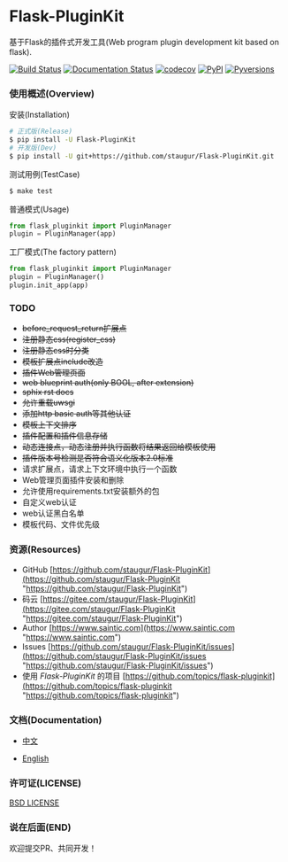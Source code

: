 # Flask-PluginKit

基于Flask的插件式开发工具(Web program plugin development kit based on flask).

[![Build Status](https://travis-ci.com/staugur/Flask-PluginKit.svg?branch=master)](https://travis-ci.com/staugur/Flask-PluginKit) [![Documentation Status](https://readthedocs.org/projects/flask-pluginkit/badge/?version=latest)](https://flask-pluginkit.readthedocs.io/) [![codecov](https://codecov.io/gh/staugur/Flask-PluginKit/branch/master/graph/badge.svg)](https://codecov.io/gh/staugur/Flask-PluginKit) [![PyPI](https://img.shields.io/pypi/v/Flask-PluginKit.svg?style=popout)](https://pypi.org/project/Flask-PluginKit/) [![Pyversions](https://img.shields.io/pypi/pyversions/flask-pluginkit.svg
)](https://pypi.org/project/Flask-PluginKit)

### 使用概述(Overview)

安装(Installation)

```bash
# 正式版(Release)
$ pip install -U Flask-PluginKit
# 开发版(Dev)
$ pip install -U git+https://github.com/staugur/Flask-PluginKit.git
```

测试用例(TestCase)

```bash
$ make test
```

普通模式(Usage)

```python
from flask_pluginkit import PluginManager
plugin = PluginManager(app)
```

工厂模式(The factory pattern)

```python
from flask_pluginkit import PluginManager
plugin = PluginManager()
plugin.init_app(app)
```


### TODO

- ~~before_request_return扩展点~~
- ~~注册静态css(register_css)~~
- ~~注册静态css时分类~~
- ~~模板扩展点include改造~~
- ~~插件Web管理页面~~
- ~~web blueprint auth(only BOOL, after extension)~~
- ~~sphix rst docs~~
- ~~允许重载uwsgi~~
- ~~添加http basic auth等其他认证~~
- ~~模板上下文排序~~
- ~~插件配置和插件信息存储~~
- ~~动态连接点，动态注册并执行函数将结果返回给模板使用~~
- ~~插件版本号检测是否符合语义化版本2.0标准~~
- 请求扩展点，请求上下文环境中执行一个函数
- Web管理页面插件安装和删除
- 允许使用requirements.txt安装额外的包
- 自定义web认证
- web认证黑白名单
- 模板代码、文件优先级


### 资源(Resources)

* GitHub [https://github.com/staugur/Flask-PluginKit](https://github.com/staugur/Flask-PluginKit "https://github.com/staugur/Flask-PluginKit")
* 码云 [https://gitee.com/staugur/Flask-PluginKit](https://gitee.com/staugur/Flask-PluginKit "https://gitee.com/staugur/Flask-PluginKit")
* Author [https://www.saintic.com](https://www.saintic.com "https://www.saintic.com")
* Issues [https://github.com/staugur/Flask-PluginKit/issues](https://github.com/staugur/Flask-PluginKit/issues "https://github.com/staugur/Flask-PluginKit/issues")
* 使用 *Flask-PluginKit* 的项目 [https://github.com/topics/flask-pluginkit](https://github.com/topics/flask-pluginkit "https://github.com/topics/flask-pluginkit")


### 文档(Documentation)

* [中文](https://flask-pluginkit.readthedocs.io/zh_CN/latest/)

* [English](https://flask-pluginkit.readthedocs.io/en/latest/)


### 许可证(LICENSE)

[BSD LICENSE](http://flask.pocoo.org/docs/license/#flask-license)


### 说在后面(END)

欢迎提交PR、共同开发！


